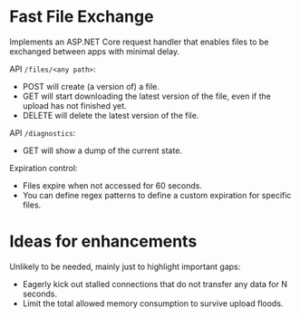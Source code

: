 # Fast File Exchange

Implements an ASP.NET Core request handler that enables files to be exchanged between apps with minimal delay.

API `/files/<any path>`:

* POST will create (a version of) a file.
* GET will start downloading the latest version of the file, even if the upload has not finished yet.
* DELETE will delete the latest version of the file.

API `/diagnostics`:

* GET will show a dump of the current state.

Expiration control:

* Files expire when not accessed for 60 seconds.
* You can define regex patterns to define a custom expiration for specific files.

# Ideas for enhancements

Unlikely to be needed, mainly just to highlight important gaps:

* Eagerly kick out stalled connections that do not transfer any data for N seconds.
* Limit the total allowed memory consumption to survive upload floods.